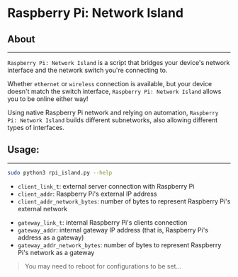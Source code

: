 # Raspberry Pi: Network Island

## About
--------------

`Raspberry Pi: Network Island` is a script that bridges your device's network interface
and the network switch you're connecting to.

Whether `ethernet` or `wireless` connection is available, but your device doesn't match
the switch interface, `Raspberry Pi: Network Island` allows you to be online either way!

Using native Raspberry Pi network and relying on automation, `Raspberry Pi: Network Island` builds different subnetworks,
also allowing different types of interfaces.

## Usage:
--------------

``` bash
sudo python3 rpi_island.py --help
```

- `client_link_t`: external server connection with Raspberry Pi
- `client_addr`: Raspberry Pi's external IP address
- `client_addr_network_bytes`: number of bytes to represent Raspberry Pi's external network
>
- `gateway_link_t`: internal Raspberry Pi's clients connection
- `gateway_addr`: internal gateway IP address (that is, Raspberry Pi's address as a gateway)
- `gateway_addr_network_bytes`: number of bytes to represent Raspberry Pi's network as a gateway

> You may need to reboot for configurations to be set...
